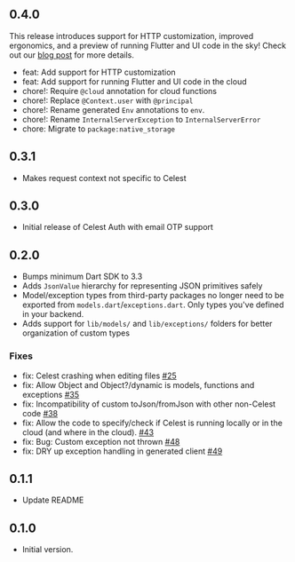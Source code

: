 ## 0.4.0

This release introduces support for HTTP customization, improved ergonomics, and a preview of running Flutter and UI code in the sky! 
Check out our [blog post](https://celest.dev/blog/fluttering-in-the-sky) for more details.

- feat: Add support for HTTP customization
- feat: Add support for running Flutter and UI code in the cloud
- chore!: Require `@cloud` annotation for cloud functions
- chore!: Replace `@Context.user` with `@principal`
- chore!: Rename generated `Env` annotations to `env`.
- chore!: Rename `InternalServerException` to `InternalServerError`
- chore: Migrate to `package:native_storage`

## 0.3.1

- Makes request context not specific to Celest

## 0.3.0

- Initial release of Celest Auth with email OTP support

## 0.2.0

- Bumps minimum Dart SDK to 3.3
- Adds `JsonValue` hierarchy for representing JSON primitives safely
- Model/exception types from third-party packages no longer need to be exported from `models.dart`/`exceptions.dart`. Only types you've defined in your backend.
- Adds support for `lib/models/` and `lib/exceptions/` folders for better organization of custom types

### Fixes
- fix: Celest crashing when editing files [#25](https://github.com/celest-dev/celest/issues/25)
- fix: Allow Object and Object?/dynamic is models, functions and exceptions [#35](https://github.com/celest-dev/celest/issues/35)
- fix: Incompatibility of custom toJson/fromJson with other non-Celest code [#38](https://github.com/celest-dev/celest/issues/38)
- fix: Allow the code to specify/check if Celest is running locally or in the cloud (and where in the cloud). [#43](https://github.com/celest-dev/celest/issues/43)
- fix: Bug: Custom exception not thrown [#48](https://github.com/celest-dev/celest/issues/48)
- fix: DRY up exception handling in generated client [#49](https://github.com/celest-dev/celest/issues/49)

## 0.1.1

- Update README

## 0.1.0

- Initial version.

